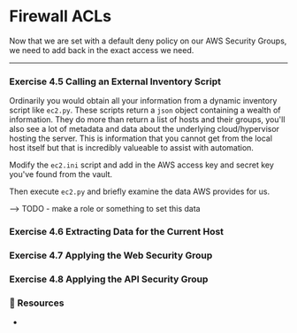 # Firewall ACLs

Now that we are set with a  default deny policy on our AWS Security Groups, we need to add back in
the exact access we need.

<hr>

### Exercise 4.5 Calling an External Inventory Script

Ordinarily you would obtain all your information from a dynamic inventory script like `ec2.py`.
These scripts return a `json` object containing a wealth of information.  They do more than
return a list of hosts and their groups, you'll also see a lot of metadata and data about the
underlying cloud/hypervisor hosting the server.  This is information that you cannot get from the
local host itself but that is incredibly valueable to assist with automation.

Modify the `ec2.ini` script and add in the AWS access key and secret key you've found from the
vault.  

Then execute `ec2.py` and briefly examine the data AWS provides for us.

--> TODO - make a role or something to set this data


### Exercise 4.6 Extracting Data for the Current Host


### Exercise 4.7 Applying the Web Security Group


### Exercise 4.8 Applying the API Security Group




### 📗 Resources

 - 

